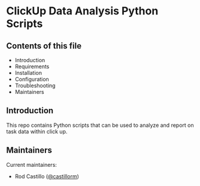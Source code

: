 # ClickUp Data Analysis Python Scripts
## Contents of this file
 - Introduction
 - Requirements
 - Installation
 - Configuration
 - Troubleshooting
 - Maintainers
## Introduction

This repo contains Python scripts that can be used to analyze and report on task data within click up.

## Maintainers

Current maintainers:
- Rod Castillo ([@castillorm](https://github.com/castillorm/))
